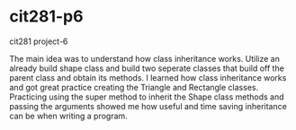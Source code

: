 # cit281-p6
cit281 project-6
<p>The main idea was to understand how class inheritance works. Utilize an already build shape class and build two seperate classes that build off the parent class and obtain its methods. I learned how class inheritance works and got great practice creating the Triangle and Rectangle classes. Practicing using the super method to inherit the Shape class methods and passing the arguments showed me how useful and time saving inheritance can be when writing a program.</p>
